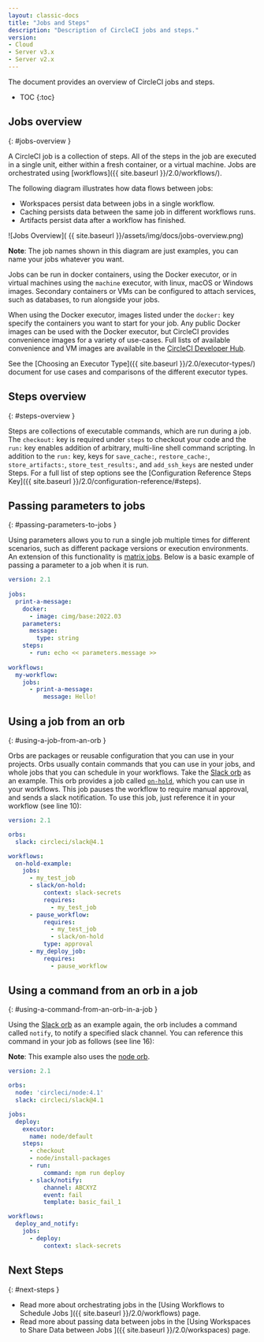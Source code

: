 ```yaml
---
layout: classic-docs
title: "Jobs and Steps"
description: "Description of CircleCI jobs and steps."
version:
- Cloud
- Server v3.x
- Server v2.x
---
```


The document provides an overview of CircleCI jobs and steps.

* TOC
{:toc}

## Jobs overview
{: #jobs-overview }

A CircleCI job is a collection of steps. All of the steps in the job are executed in a single unit, either within a fresh container, or a virtual machine. Jobs are orchestrated using [workflows]({{ site.baseurl }}/2.0/workflows/).

The following diagram illustrates how data flows between jobs:
* Workspaces persist data between jobs in a single workflow.
* Caching persists data between the same job in different workflows runs.
* Artifacts persist data after a workflow has finished.

![Jobs Overview]( {{ site.baseurl }}/assets/img/docs/jobs-overview.png)

**Note**: The job names shown in this diagram are just examples, you can name your jobs whatever you want.

Jobs can be run in docker containers, using the Docker executor, or in virtual machines using the `machine` executor, with linux, macOS or Windows images. Secondary containers or VMs can be configured to attach services, such as databases, to run alongside your jobs.

When using the Docker executor, images listed under the `docker:` key specify the containers you want to start for your job. Any public Docker images can be used with the Docker executor, but CircleCI provides convenience images for a variety of use-cases. Full lists of available convenience and VM images are available in the [CircleCI Developer Hub](https://circleci.com/developer/images).

See the [Choosing an Executor Type]({{ site.baseurl }}/2.0/executor-types/) document for use cases and comparisons of the different executor types.

## Steps overview
{: #steps-overview }

Steps are collections of executable commands, which are run during a job. The `checkout:` key is required under `steps` to checkout your code and the `run:` key enables addition of arbitrary, multi-line shell command scripting.  In addition to the `run:` key, keys for `save_cache:`, `restore_cache:`, `store_artifacts:`, `store_test_results:`, and `add_ssh_keys` are nested under Steps. For a full list of step options see the [Configuration Reference Steps Key]({{ site.baseurl }}/2.0/configuration-reference/#steps).

## Passing parameters to jobs
{: #passing-parameters-to-jobs }

Using parameters allows you to run a single job multiple times for different scenarios, such as different package versions or execution environments. An extension of this functionality is [matrix jobs]({{site.baseurl}}/2.0/configuration-reference/#matrix-requires-version-21). Below is a basic example of passing a parameter to a job when it is run.

```yml
version: 2.1
​
jobs:
  print-a-message:
    docker:
      - image: cimg/base:2022.03
    parameters:
      message:
        type: string
    steps:
      - run: echo << parameters.message >>
​
workflows:
  my-workflow:
    jobs:
      - print-a-message:
          message: Hello!
```

## Using a job from an orb
{: #using-a-job-from-an-orb }

Orbs are packages or reusable configuration that you can use in your projects. Orbs usually contain commands that you can use in your jobs, and whole jobs that you can schedule in your workflows. Take the [Slack orb](https://circleci.com/developer/orbs/orb/circleci/slack) as an example. This orb provides a job called [`on-hold`](https://circleci.com/developer/orbs/orb/circleci/slack#usage-on_hold_notification), which you can use in your workflows. This job pauses the workflow to require manual approval, and sends a slack notification. To use this job, just reference it in your workflow (see line 10):

```yml
version: 2.1

orbs:
  slack: circleci/slack@4.1

workflows:
  on-hold-example:
    jobs:
      - my_test_job
      - slack/on-hold:
          context: slack-secrets
          requires:
            - my_test_job
      - pause_workflow:
          requires:
            - my_test_job
            - slack/on-hold
          type: approval
      - my_deploy_job:
          requires:
            - pause_workflow
```

## Using a command from an orb in a job
{: #using-a-command-from-an-orb-in-a-job }

Using the [Slack orb](https://circleci.com/developer/orbs/orb/circleci/slack) as an example again, the orb includes a command called `notify`, to notify a specified slack channel. You can reference this command in your job as follows (see line 16):

**Note**: This example also uses the [node orb](https://circleci.com/developer/orbs/orb/circleci/node).

```yml
version: 2.1

orbs:
  node: 'circleci/node:4.1'
  slack: circleci/slack@4.1

jobs:
  deploy:
    executor:
      name: node/default
    steps:
      - checkout
      - node/install-packages
      - run:
          command: npm run deploy
      - slack/notify:
          channel: ABCXYZ
          event: fail
          template: basic_fail_1

workflows:
  deploy_and_notify:
    jobs:
      - deploy:
          context: slack-secrets
```


## Next Steps
{: #next-steps }

- Read more about orchestrating jobs in the [Using Workflows to Schedule Jobs ]({{ site.baseurl }}/2.0/workflows) page.
- Read more about passing data between jobs in the [Using Workspaces to Share Data between Jobs ]({{ site.baseurl }}/2.0/workspaces) page.
